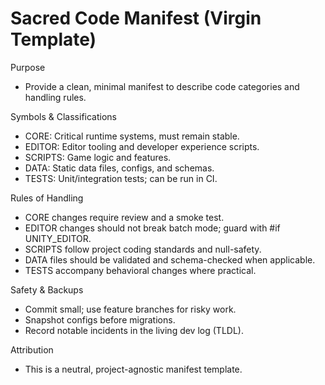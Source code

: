 # Sacred Code Manifest (Virgin Template)

Purpose

- Provide a clean, minimal manifest to describe code categories and handling rules.

Symbols & Classifications

- CORE: Critical runtime systems, must remain stable.
- EDITOR: Editor tooling and developer experience scripts.
- SCRIPTS: Game logic and features.
- DATA: Static data files, configs, and schemas.
- TESTS: Unit/integration tests; can be run in CI.

Rules of Handling

- CORE changes require review and a smoke test.
- EDITOR changes should not break batch mode; guard with #if UNITY_EDITOR.
- SCRIPTS follow project coding standards and null-safety.
- DATA files should be validated and schema-checked when applicable.
- TESTS accompany behavioral changes where practical.

Safety & Backups

- Commit small; use feature branches for risky work.
- Snapshot configs before migrations.
- Record notable incidents in the living dev log (TLDL).

Attribution

- This is a neutral, project-agnostic manifest template.
